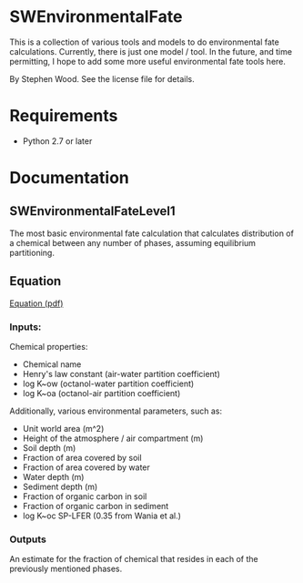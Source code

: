 # SWEnvironmentalFate
This is a collection of various tools and models to do environmental fate calculations. Currently, there is just one model / tool. In the future, and time permitting, I hope to add some more useful environmental fate tools here.

By Stephen Wood. See the license file for details.

# Requirements
- Python 2.7 or later

# Documentation

## SWEnvironmentalFateLevel1
The most basic environmental fate calculation that calculates distribution of a chemical between any number of phases, assuming equilibrium partitioning.

## Equation

[Equation (pdf)](figures/level_1_equation.pdf)

### Inputs:

Chemical properties:

- Chemical name
- Henry's law constant (air-water partition coefficient)
- log K~ow (octanol-water partition coefficient)
- log K~oa (octanol-air partition coefficient)

Additionally, various environmental parameters, such as:

- Unit world area (m^2)
- Height of the atmosphere / air compartment (m)
- Soil depth (m)
- Fraction of area covered by soil
- Fraction of area covered by water
- Water depth (m)
- Sediment depth (m)
- Fraction of organic carbon in soil
- Fraction of organic carbon in sediment
- log K~oc SP-LFER (0.35 from Wania et al.)

### Outputs
An estimate for the fraction of chemical that resides in each of the previously mentioned phases.